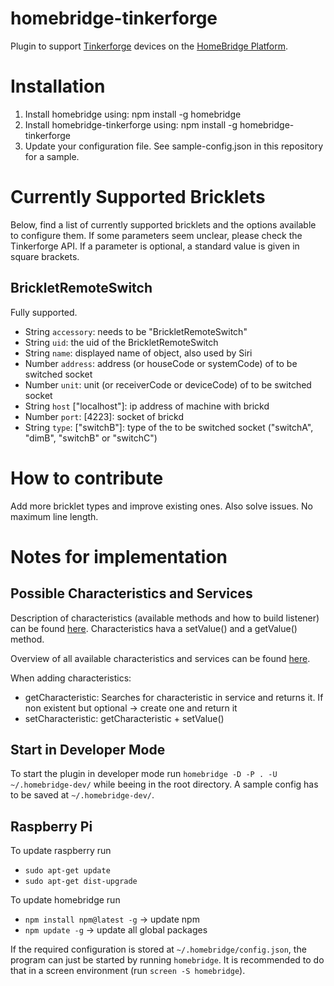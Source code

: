 # homebridge-tinkerforge

Plugin to support [Tinkerforge](http://www.tinkerforge.com/en) devices on the [HomeBridge Platform](https://github.com/nfarina/homebridge).

# Installation

1. Install homebridge using: npm install -g homebridge
2. Install homebridge-tinkerforge using: npm install -g homebridge-tinkerforge
3. Update your configuration file. See sample-config.json in this repository for a sample.

# Currently Supported Bricklets

Below, find a list of currently supported bricklets and the options available to configure them. If some parameters seem unclear, please check the Tinkerforge API. If a parameter is optional, a standard value is given in square brackets.

## BrickletRemoteSwitch
Fully supported.

* String `accessory`: needs to be "BrickletRemoteSwitch"
* String `uid`: the uid of the BrickletRemoteSwitch
* String `name`: displayed name of object, also used by Siri
* Number `address`: address (or houseCode or systemCode) of to be switched socket
* Number `unit`: unit (or receiverCode or deviceCode) of to be switched socket
* String `host` ["localhost"]: ip address of machine with brickd
* Number `port`: [4223]: socket of brickd
* String `type`: ["switchB"]: type of the to be switched socket ("switchA", "dimB", "switchB" or "switchC")

# How to contribute

Add more bricklet types and improve existing ones. Also solve issues. No maximum line length.

# Notes for implementation

## Possible Characteristics and Services
Description of characteristics (available methods and how to build listener) can be found [here]( https://github.com/KhaosT/HAP-NodeJS/blob/master/lib/Characteristic.js). Characteristics hava a setValue() and a getValue() method.

Overview of all available characteristics and services can be found [here](https://github.com/KhaosT/HAP-NodeJS/blob/master/lib/gen/HomeKitTypes.js).

When adding characteristics:
* getCharacteristic: Searches for characteristic in service and returns it. If non existent but optional -> create one and return it
* setCharacteristic: getCharacteristic + setValue()

## Start in Developer Mode

To start the plugin in developer mode run `homebridge -D -P . -U ~/.homebridge-dev/` while beeing in the root directory. A sample config has to be saved at `~/.homebridge-dev/`.

## Raspberry Pi

To update raspberry run
* `sudo apt-get update`
* `sudo apt-get dist-upgrade`

To update homebridge run
* `npm install npm@latest -g` -> update npm
* `npm update -g` -> update all global packages

If the required configuration is stored at `~/.homebridge/config.json`, the program can just be started by running `homebridge`. It is recommended to do that in a screen environment (run `screen -S homebridge`).
